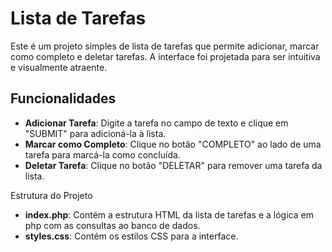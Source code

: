 # Lista de Tarefas

Este é um projeto simples de lista de tarefas que permite adicionar, marcar como completo e deletar tarefas. A interface foi projetada para ser intuitiva e visualmente atraente.

## Funcionalidades

- **Adicionar Tarefa**: Digite a tarefa no campo de texto e clique em "SUBMIT" para adicioná-la à lista.
- **Marcar como Completo**: Clique no botão "COMPLETO" ao lado de uma tarefa para marcá-la como concluída.
- **Deletar Tarefa**: Clique no botão "DELETAR" para remover uma tarefa da lista.

Estrutura do Projeto
- **index.php**: Contém a estrutura HTML da lista de tarefas e a lógica em php com as consultas ao banco de dados.
- **styles.css**: Contém os estilos CSS para a interface.
